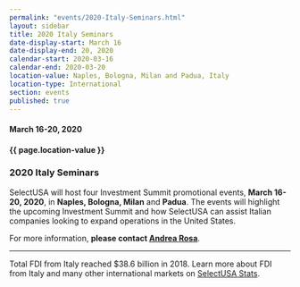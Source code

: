 ```yaml
---
permalink: "events/2020-Italy-Seminars.html"
layout: sidebar
title: 2020 Italy Seminars
date-display-start: March 16
date-display-end: 20, 2020
calendar-start: 2020-03-16
calendar-end: 2020-03-20
location-value: Naples, Bologna, Milan and Padua, Italy
location-type: International
section: events
published: true
---
```


#### March 16-20, 2020

#### {{ page.location-value }}

### 2020 Italy Seminars

SelectUSA will host four Investment Summit promotional events, **March 16-20, 2020**, in **Naples, Bologna, Milan** and **Padua**. The events will highlight the upcoming Investment Summit and how SelectUSA can assist Italian companies looking to expand operations in the United States.

For more information, **please contact [Andrea Rosa](mailto:andrea.rosa@trade.gov)**.

---

Total FDI from Italy reached $38.6 billion in 2018. Learn more about FDI from Italy and many other international markets on [SelectUSA Stats](https://www.selectusa.gov/selectusa-stats).
